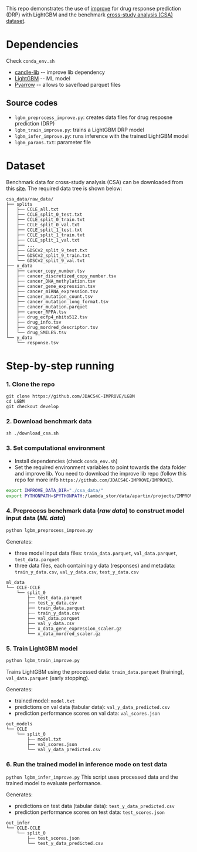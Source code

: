 This repo demonstrates the use of [improve](https://github.com/JDACS4C-IMPROVE/IMPROVE) for drug response prediction (DRP) with LightGBM and the benchmark [cross-study analysis (CSA) dataset](https://web.cels.anl.gov/projects/IMPROVE_FTP/candle/public/improve/benchmarks/single_drug_drp/benchmark-data-pilot1/csa_data/).

# Dependencies
Check `conda_env.sh`
+ [candle-lib](https://github.com/ECP-CANDLE/candle_lib) -- improve lib dependency
+ [LightGBM](https://lightgbm.readthedocs.io/en/stable/) -- ML model
+ [Pyarrow](https://anaconda.org/conda-forge/pyarrow) -- allows to save/load parquet files

## Source codes
+ `lgbm_preprocess_improve.py`: creates data files for drug resposne prediction (DRP)
+ `lgbm_train_improve.py`: trains a LightGBM DRP model
+ `lgbm_infer_improve.py`: runs inference with the trained LightGBM model
+ `lgbm_params.txt`: parameter file

# Dataset
Benchmark data for cross-study analysis (CSA) can be downloaded from this [site](https://web.cels.anl.gov/projects/IMPROVE_FTP/candle/public/improve/benchmarks/single_drug_drp/benchmark-data-pilot1/csa_data/).
The required data tree is shown below:

```
csa_data/raw_data/
├── splits
│   ├── CCLE_all.txt
│   ├── CCLE_split_0_test.txt
│   ├── CCLE_split_0_train.txt
│   ├── CCLE_split_0_val.txt
│   ├── CCLE_split_1_test.txt
│   ├── CCLE_split_1_train.txt
│   ├── CCLE_split_1_val.txt
│   ├── ...
│   ├── GDSCv2_split_9_test.txt
│   ├── GDSCv2_split_9_train.txt
│   └── GDSCv2_split_9_val.txt
├── x_data
│   ├── cancer_copy_number.tsv
│   ├── cancer_discretized_copy_number.tsv
│   ├── cancer_DNA_methylation.tsv
│   ├── cancer_gene_expression.tsv
│   ├── cancer_miRNA_expression.tsv
│   ├── cancer_mutation_count.tsv
│   ├── cancer_mutation_long_format.tsv
│   ├── cancer_mutation.parquet
│   ├── cancer_RPPA.tsv
│   ├── drug_ecfp4_nbits512.tsv
│   ├── drug_info.tsv
│   ├── drug_mordred_descriptor.tsv
│   └── drug_SMILES.tsv
└── y_data
    └── response.tsv
```

# Step-by-step running

### 1. Clone the repo
```
git clone https://github.com/JDACS4C-IMPROVE/LGBM
cd LGBM
git checkout develop
```

### 2. Download benchmark data
```
sh ./download_csa.sh
```

### 3. Set computational environment
* Install dependencies (check `conda_env.sh`)
* Set the required environment variables to point towards the data folder and improve lib. You need to download the improve lib repo (follow this repo for more info `https://github.com/JDACS4C-IMPROVE/IMPROVE`).
```bash
export IMPROVE_DATA_DIR="./csa_data/"
export PYTHONPATH=$PYTHONPATH:/lambda_stor/data/apartin/projects/IMPROVE/pan-models/IMPROVE
```

### 4. Preprocess benchmark data (_raw data_) to construct model input data (_ML data_)
```bash
python lgbm_preprocess_improve.py
```
Generates:
* three model input data files: `train_data.parquet`, `val_data.parquet`, `test_data.parquet`
* three data files, each containing y data (responses) and metadata: `train_y_data.csv`, `val_y_data.csv`, `test_y_data.csv`

```
ml_data
└── CCLE-CCLE
    └── split_0
        ├── test_data.parquet
        ├── test_y_data.csv
        ├── train_data.parquet
        ├── train_y_data.csv
        ├── val_data.parquet
        ├── val_y_data.csv
        ├── x_data_gene_expression_scaler.gz
        └── x_data_mordred_scaler.gz
```

### 5. Train LightGBM model
```bash
python lgbm_train_improve.py
```
Trains LightGBM using the processed data: `train_data.parquet` (training), `val_data.parquet` (early stopping).

Generates:
* trained model: `model.txt`
* predictions on val data (tabular data): `val_y_data_predicted.csv`
* prediction performance scores on val data: `val_scores.json`
```
out_models
└── CCLE
    └── split_0
        ├── model.txt
        ├── val_scores.json
        └── val_y_data_predicted.csv
```

### 6. Run the trained model in inference mode on test data
```python lgbm_infer_improve.py```
This script uses processed data and the trained model to evaluate performance.

Generates:
* predictions on test data (tabular data): `test_y_data_predicted.csv`
* prediction performance scores on test data: `test_scores.json`
```
out_infer
└── CCLE-CCLE
    └── split_0
        ├── test_scores.json
        └── test_y_data_predicted.csv
```
